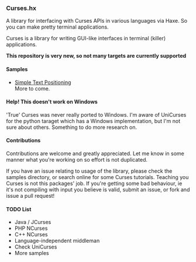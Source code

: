 
### Curses.hx  
A library for interfacing with Curses APIs in various languages via Haxe. So you can make pretty terminal applications.    

Curses is a library for writing GUI-like interfaces in terminal (killer) applications.  

**This repository is very new, so not many targets are currently supported**  

#### Samples
+ [Simple Text Positioning](samples/py/simple)  
More to come.

#### Help! This doesn't work on Windows  
'True' Curses was never really ported to Windows. I'm aware of UniCurses for the python taraget which has a Windows implementation, but I'm not sure about others. Something to do more research on.     

#### Contributions  
Contributions are welcome and greatly appreciated. Let me know in some manner what you're working on so effort is not duplicated.  

If you have an issue relating to usage of the library, please check the samples directory, or search online for some Curses tutorials. Teaching you Curses is not this packages' job. If you're getting some bad behaviour, ie it's not compiling with input you believe is valid, submit an issue, or fork and issue a pull request!

#### TODO List  
+ Java / JCurses  
+ PHP NCurses
+ C++ NCurses
+ Language-independent middleman  
+ Check UniCurses
+ More samples
